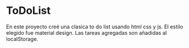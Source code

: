 # ToDoList

En este proyecto creé una clasica to do list usando html css y js. 
El estilo elegido fue material design.
Las tareas agregadas son añadidas al localStorage.
